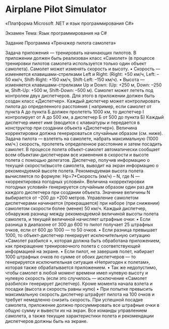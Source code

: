 # Airplane Pilot Simulator
«Платформа Microsoft .NET и язык программирования C#»

Экзамен
Тема: Язык программирования на C#

Задание  Программа «Тренажер пилота самолета»

Задача приложения — тренировать начинающих пилотов.
В приложении должен быть реализован класс «Самолет» (в процессе тренировки пилотов самолета используется только один объект самолета). Самолет может изменять скорость и высоту.
• Скорость — изменяется клавишами-стрелками Left и Right:
(Right: +50 км/ч, Left: –50 км/ч, Shift-Right: +150 км/ч, Shift-Left: –150 км/ч).
• Высота — изменяется клавишами-стрелками Up и Down: (Up: +250 м, Down: –250 м, Shift-Up: +500 м, Shift-Down: –500 м).
Самолет может лететь под контролем двух диспетчеров. Для этого в приложении должен быть создан класс «Диспетчер». Каждый диспетчер может контролировать пилота до определенного расстояния ( например, если самолет от пункта А до пункта Б должен пролететь 1000 км, то диспетчер I контролирует  от A до 500 км, а диспетчер Б от 500 до пункта Б) 
Каждый диспетчер имеет имя (вводится с клавиатуры и передается в конструктор при создании объекта «Диспетчер»). 
Величина корректировки должна генерироваться случайным образом (см. ниже).
Задача пилота — взлететь на самолете, набрать максимальную (1000 км/ч.) скорость, пролететь определенное расстояние и  затем посадить самолет.
В процессе полета объект-самолет автоматически сообщает всем объектам-диспетчерам все изменения в скорости и высоте полета с помощью делегатов. Диспетчер, получив информацию о текущей скорости/высоте самолета, выводит на экран информацию о рекомендуемой высоте полета.
Рекомендуемая высота полета вычисляется по формуле: Hp=7*Скорость (км/ч) – N, где N — «корректировка погодных условий». Величина «корректировки погодных условий» генерируется случайным образом один раз для каждого диспетчера при создании объекта. Значение величины N выбирается от –200 до +200 метров. Управление самолетом диспетчерами начинается (прекращается) при наборе (при снижении) самолетом скорости более (менее) 50 км/ч. 
Каждый диспетчер, обнаружив разницу между рекомендуемой величиной высоты полета самолета, и текущей величиной начисляет штрафные очки:
• Если разница в диапазоне от 300 до 600 то пилот получает 25 штрафных очков, если от 600 до 1000 — то 50 очков. 
• Если разница превышает 1000, то объект-диспетчер генерирует исключительную ситуацию «Самолет разбился », которая должна быть обработана приложением, как прекращение тренировочного полета с соответствующей информацией на экране.
• Если пилот, не завершив полет, набирает 1000 штрафных очков по сумме от обоих диспетчеров — то генерируется исключительная ситуация «Непригоден к полетам», которая также обрабатывается приложением.
• Так же недопустимо, чтобы самолет в любой момент времени имел нулевую высоту и нулевую скорость (если это случилось — исключение «Самолет разбился» генерирует диспетчер). Кроме момента начала взлета
и посадки (высота и скорость равны нулю) 
• При попытке превысить максимальную скорость диспетчер штрафует пилота на 100 очков и требует немедленно снизить скорость.
При успешной посадке самолета, приложение должно просуммировать все штрафные очки в общую сумму и вывести их на экран.
Все команды управлением самолета, а также текущие характеристики полета и рекомендации диспетчеров должны быть на экране.
